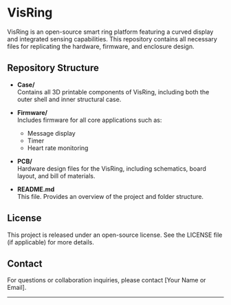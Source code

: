 # VisRing

VisRing is an open-source smart ring platform featuring a curved display and integrated sensing capabilities. This repository contains all necessary files for replicating the hardware, firmware, and enclosure design.

## Repository Structure

- **Case/**  
  Contains all 3D printable components of VisRing, including both the outer shell and inner structural case.

- **Firmware/**  
  Includes firmware for all core applications such as:
  - Message display
  - Timer
  - Heart rate monitoring

- **PCB/**  
  Hardware design files for the VisRing, including schematics, board layout, and bill of materials.

- **README.md**  
  This file. Provides an overview of the project and folder structure.

## License

This project is released under an open-source license. See the LICENSE file (if applicable) for more details.

## Contact

For questions or collaboration inquiries, please contact [Your Name or Email].

---